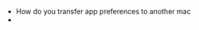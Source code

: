- How do you transfer app preferences to another mac
- 
<!--stackedit_data:
eyJoaXN0b3J5IjpbLTEwMzUxNDYxOTFdfQ==
-->
